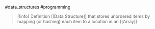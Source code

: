 #data_structures #programming 

>[!info] Definition
>[[Data Structure]] that stores unordered items by mapping (or hashing) each item to a location in an [[Array]]
